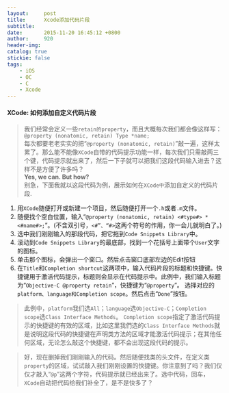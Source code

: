 ```yaml
---
layout:     post
title:      Xcode添加代码片段
subtitle:   
date:       2015-11-20 16:45:12 +0800
author:     920
header-img: 
catalog: true
stickie: false
tags:
    - iOS
    - OC
    - C
    - Xcode
---
```


#### XCode: 如何添加自定义代码片段

>我们经常会定义一些`retain的property`，而且大概每次我们都会像这样写：    
`@property (nonatomic, retain) Type *name;`  
每次都要老老实实的把“`@property (nonatomic, retain)`”敲一遍，这样太累了。那么能不能像`XCode`自带的代码提示功能一样，每次我们只需敲两三个键，代码提示就出来了，然后一下子就可以把我们这段代码输入进去？这样不是方便了许多吗？  
**Yes, we can. But how?**   
别急，下面我就以这段代码为例，展示如何在`XCode中`添加自定义的代码片段.
1. 用`XCode`随便打开或新建一个项目，然后随便打开一个`.h`或者`.m`文件。  
2. 随便找个空白位置，输入“`@property (nonatomic, retain) <#type#> *<#name#>;`”。(不含双引号，`<#”、“#>`这两个符号的作用，你一会儿就明白了。)  
3. 选中我们刚刚输入的那段代码，把它拖到`Code Snippets Library`中。  
4. 滚动到`Code Snippets Library`的最底部，找到一个花括号上面带个`User`文字的图标。  
5. 单击那个图标，会弹出一个窗口。然后点击窗口底部左边的Edit按钮
6. 在`Title`和`Completion shortcut`这两项中，输入代码片段的标题和快捷键。快捷键用于激活代码提示，标题则会显示在代码提示中。此例中，我们输入标题为“`Objective-C @property retain`”，快捷键为“`@property`”。
选择对应的`platform、language和Completion scope`。然后点击“`Done`”按钮。

>此例中，`platform`我们选`All`；`language`选`Objective-C`；`Completion scope`选`Class Interface Methods`。
`Completion scope`指定了激活代码提示的快捷键的有效的区域，比如这里我們选的`Class Interface Methods`就是说明这段代码的快捷键在声明类方法的区域才能激活代码提示；在其他任何区域，无论怎么敲这个快捷键，都不会出现这段代码的提示。

>好，现在删掉我们刚刚输入的代码。然后随便找类的头文件，在定义类`property`的区域，试试敲入我们刚刚设置的快捷键。你注意到了吗？我们仅仅才敲入“`@p`”这两个字符，代码提示就已经出来了。选中代码，回车，`XCode`自动把代码给我们补全了，是不是快多了？






